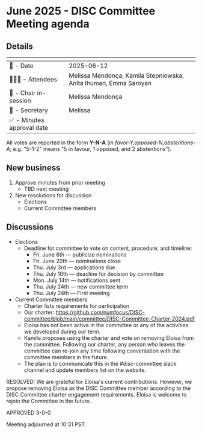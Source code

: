 # June 2025 - DISC Committee Meeting agenda

## Details

| <!-- -->    | <!-- -->    |
|-----------|---|
| 📅 - Date | 2025-06-12 |
| 🙋🏽‍♀️ - Attendees | Melissa Mendonça, Kamila Stepniowska, Anita Ihuman, Emma Saroyan |
| 💬 - Chair in-session | Melissa Mendonça |
| 📝 - Secretary | Melissa |
| ✅ - Minutes approval date |   |

All votes are reported in the form **Y-N-A** (*in favor-Y‚opposed-N‚abstentions-A*; e.g. "5-1-2" means "5 in favour, 1 opposed, and 2 abstentions").

## New business

1. Approve minutes from prior meeting
    - TBD next meeting
2. New resolutions for discussion
   - Elections
   - Current Committee members

## Discussions

- Elections
  - Deadline for committee to vote on content, procedure, and timeline:
    - Fri. June 6th — publicize nominations
    - Fri. June 20th — nominations close
    - Thu. July 3rd — applications due
    - Thu. July 10th  —  deadline for decision by committee 
    - Mon. July 14th — notifications sent
    - Thu. July 24th — new committee term
    - Thu. July 24th	  —  First meeting
- Current Committee members
  - Charter lists requirements for participation
  - Our charter: https://github.com/numfocus/DISC-committee/blob/main/committee/DISC-Committee-Charter-2024.pdf
  - Eloisa has not been active in the committee or any of the activities we developed during our term.
  - Kamila proposes using the charter and vote on removing Eloisa from the committee. Following our charter, any person who leaves the committee can re-join any time following conversation with the committee members in the future.
  - The plan is to communicate this in the #disc-committee slack channel and update members list on the website.

RESOLVED: We are grateful for Eloisa's current contributions. However, we propose removing Eloisa as the DISC Committee member according to the DISC Committee charter engagement requirements. Eloisa is welcome to rejoin the Committee in the future. 

APPROVED 3-0-0

Meeting adjourned at 10:31 PST.
